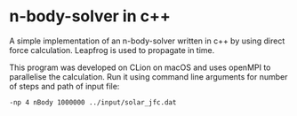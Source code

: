 # n-body-solver in c++

A simple implementation of an n-body-solver written in c++ by using direct force calculation. Leapfrog is used to propagate in time.

This program was developed on CLion on macOS and uses openMPI to parallelise the calculation.
Run it using command line arguments for number of steps and path of input file:
```
-np 4 nBody 1000000 ../input/solar_jfc.dat
```
